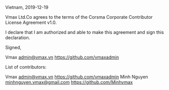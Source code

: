 Vietnam, 2019-12-19

Vmax Ltd.Co agrees to the terms of the Corsma Corporate Contributor License
Agreement v1.0.

I declare that I am authorized and able to make this agreement and sign this
declaration.

Signed,

Vmax admin@vmax.vn https://github.com/vmaxadmin

List of contributors:

Vmax admin@vmax.vn https://github.com/vmaxadmin
Minh Nguyen minhnguyen.vmax@gmail.com https://github.com/Minhvmax